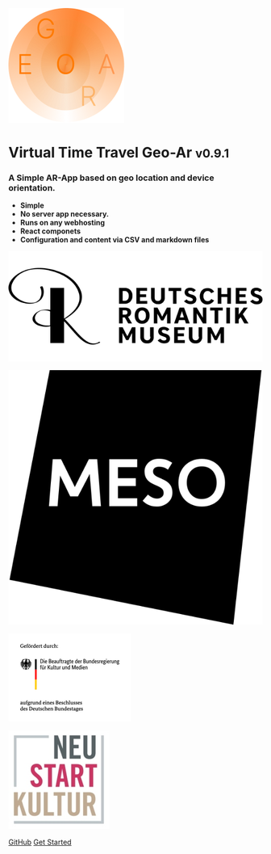 ![Geo AR](./assets/images/logo.png)

# Virtual Time Travel Geo-Ar <small>v0.9.1</small>

### A Simple AR-App based on geo location and device orientation.

- **Simple**
- **No server app necessary.**
- **Runs on any webhosting**
- **React componets**
- **Configuration and content via CSV and markdown files**

<div class='partners'>

![DRM](./assets/images/deutsches-romantik-museum-logo-schwarz.svg ":size=100")

![MESO](./assets/images/meso.svg ":size=50")

![BKM-Logo](https://raw.githubusercontent.com/museum4punkt0/media_storage/2c46af6cb625a2560f39b01ecb8c4c360733811c/BKM_Fz_2017_Web_de.gif ":size=80")

![NeustartKultur](https://raw.githubusercontent.com/museum4punkt0/media_storage/a35eedb36e5b502e90cd76d669a6b337002b230a/BKM_Neustart_Kultur_Wortmarke_pos_RGB_RZ_web.jpg ":size=60")

</div>

[GitHub](https://github.com/freies-deutsches-hochstift/virtual-time-travel)
[Get Started](#virtual-time-travel-geo-ar)
